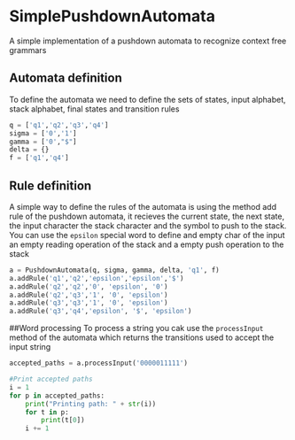 # SimplePushdownAutomata
A simple implementation of a pushdown automata to recognize context free grammars

## Automata definition 
To define the automata we need to define the sets of states, input alphabet, stack alphabet, final states and transition rules
```python
q = ['q1','q2','q3','q4']
sigma = ['0','1']
gamma = ['0',"$"]
delta = {}
f = ['q1','q4']
```

## Rule definition
A simple way to define the rules of the automata is using the method add rule of the pushdown automata, it recieves the current state, the next state, the input character the stack character and the symbol to push to the stack. You can use the `epsilon` special word to define and empty char of the input an empty reading operation of the stack and a empty push operation to the stack
```python
a = PushdownAutomata(q, sigma, gamma, delta, 'q1', f)
a.addRule('q1','q2','epsilon','epsilon','$')
a.addRule('q2','q2','0', 'epsilon', '0')
a.addRule('q2','q3','1', '0', 'epsilon')
a.addRule('q3','q3','1', '0', 'epsilon')
a.addRule('q3','q4','epsilon', '$', 'epsilon')
```

##Word processing
To process a string you cak use the `processInput` method of the automata which returns the transitions used to accept the input string
```python
accepted_paths = a.processInput('0000011111')

#Print accepted paths
i = 1
for p in accepted_paths:
    print("Printing path: " + str(i))
    for t in p:
        print(t[0])
    i += 1
```

